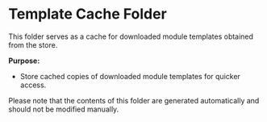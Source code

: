 # Template Cache Folder

This folder serves as a cache for downloaded module templates obtained from the store.

**Purpose:**
- Store cached copies of downloaded module templates for quicker access.

Please note that the contents of this folder are generated automatically and should not be modified manually.